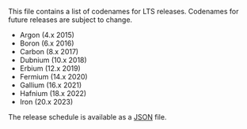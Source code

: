This file contains a list of codenames for LTS releases. Codenames for future
releases are subject to change.

* Argon (4.x 2015)
* Boron (6.x 2016)
* Carbon (8.x 2017)
* Dubnium (10.x 2018)
* Erbium (12.x 2019)
* Fermium (14.x 2020)
* Gallium (16.x 2021)
* Hafnium (18.x 2022)
* Iron (20.x 2023)

The release schedule is available as a [JSON](./schedule.json) file.
